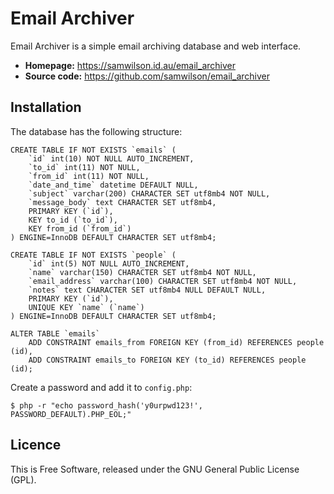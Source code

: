 Email Archiver
==============

Email Archiver is a simple email archiving database and web interface.

* **Homepage:** https://samwilson.id.au/email_archiver
* **Source code:** https://github.com/samwilson/email_archiver

Installation
------------

The database has the following structure:

    CREATE TABLE IF NOT EXISTS `emails` (
        `id` int(10) NOT NULL AUTO_INCREMENT,
        `to_id` int(11) NOT NULL,
        `from_id` int(11) NOT NULL,
        `date_and_time` datetime DEFAULT NULL,
        `subject` varchar(200) CHARACTER SET utf8mb4 NOT NULL,
        `message_body` text CHARACTER SET utf8mb4,
        PRIMARY KEY (`id`),
        KEY to_id (`to_id`),
        KEY from_id (`from_id`)
    ) ENGINE=InnoDB DEFAULT CHARACTER SET utf8mb4;

    CREATE TABLE IF NOT EXISTS `people` (
        `id` int(5) NOT NULL AUTO_INCREMENT,
        `name` varchar(150) CHARACTER SET utf8mb4 NOT NULL,
        `email_address` varchar(100) CHARACTER SET utf8mb4 NOT NULL,
        `notes` text CHARACTER SET utf8mb4 NULL DEFAULT NULL,
        PRIMARY KEY (`id`),
        UNIQUE KEY `name` (`name`)
    ) ENGINE=InnoDB DEFAULT CHARACTER SET utf8mb4;

    ALTER TABLE `emails`
        ADD CONSTRAINT emails_from FOREIGN KEY (from_id) REFERENCES people (id),
        ADD CONSTRAINT emails_to FOREIGN KEY (to_id) REFERENCES people (id);

Create a password and add it to `config.php`:

    $ php -r "echo password_hash('y0urpwd123!', PASSWORD_DEFAULT).PHP_EOL;"

Licence
-------

This is Free Software, released under the GNU General Public License (GPL).
